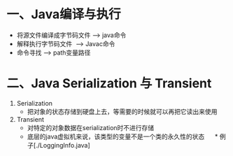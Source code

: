 # 一、Java编译与执行

  * 将源文件编译成字节码文件 --> java命令
  * 解释执行字节码文件  --> Javac命令
  * 命令寻找  --> path变量路径

# 二、Java Serialization 与 Transient
   1. Serialization
       * 把对象的状态存储到硬盘上去，等需要的时候就可以再把它读出来使用
  2. Transient
      * 对特定的对象数据在serialization时不进行存储
      * 底层的java虚拟机来说，该类型的变量不是一个类的永久性的状态
      * 例子[./LoggingInfo.java]
